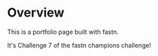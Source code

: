 # Overview

This is a portfolio page built with fastn.

It's Challenge 7 of the fastn champions challenge!

